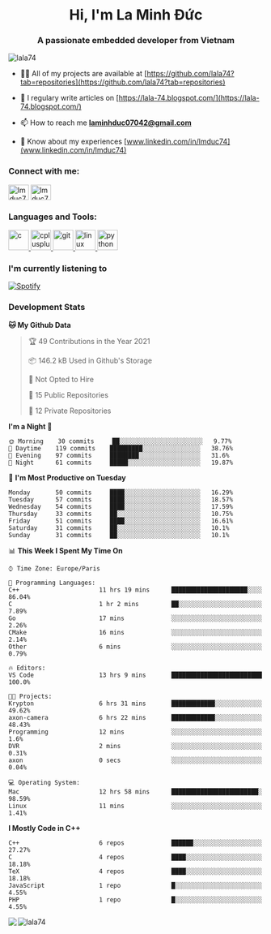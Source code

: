 <h1 align="center">Hi, I'm La Minh Đức</h1>
<h3 align="center">A passionate embedded developer from Vietnam</h3>

<p align="left"> <img src="https://komarev.com/ghpvc/?username=lala74&label=Profile%20views&color=0e75b6&style=flat"
                alt="lala74" /> </p>

- 👨‍💻 All of my projects are available at
[https://github.com/lala74?tab=repositories](https://github.com/lala74?tab=repositories)

- 📝 I regulary write articles on [https://lala-74.blogspot.com/](https://lala-74.blogspot.com/)

- 📫 How to reach me **laminhduc07042@gmail.com**

- 📄 Know about my experiences [www.linkedin.com/in/lmduc74](www.linkedin.com/in/lmduc74)

### Connect with me:
<p align="left">
        <a href="https://linkedin.com/in/lmduc74" target="blank"><img align="center"
                        src="https://cdn.jsdelivr.net/npm/simple-icons@3.0.1/icons/linkedin.svg" alt="lmduc74"
                        height="30" width="40" /></a>
        <a href="https://fb.com/lmduc74" target="blank"><img align="center"
                        src="https://cdn.jsdelivr.net/npm/simple-icons@3.0.1/icons/facebook.svg" alt="lmduc74"
                        height="30" width="40" /></a>
</p>

### Languages and Tools:
<p align="left"> <a href="https://www.cprogramming.com/" target="_blank"> <img
                        src="https://devicons.github.io/devicon/devicon.git/icons/c/c-original.svg" alt="c" width="40"
                        height="40" /> </a> <a href="https://www.w3schools.com/cpp/" target="_blank"> <img
                        src="https://devicons.github.io/devicon/devicon.git/icons/cplusplus/cplusplus-original.svg"
                        alt="cplusplus" width="40" height="40" /> </a> <a href="https://git-scm.com/" target="_blank">
                <img src="https://www.vectorlogo.zone/logos/git-scm/git-scm-icon.svg" alt="git" width="40"
                        height="40" /> </a> <a href="https://www.linux.org/" target="_blank"> <img
                        src="https://devicons.github.io/devicon/devicon.git/icons/linux/linux-original.svg" alt="linux"
                        width="40" height="40" /> </a> <a href="https://www.python.org" target="_blank"> <img
                        src="https://devicons.github.io/devicon/devicon.git/icons/python/python-original.svg"
                        alt="python" width="40" height="40" /> </a> </p>

### I'm currently listening to
[![Spotify](https://spotify-playing-git-master.lala74.vercel.app/api/spotify)](https://open.spotify.com/user/nrjaez36fdyqfexa07wju067g)


### Development Stats
<!--START_SECTION:waka-->
**🐱 My Github Data** 

> 🏆 49 Contributions in the Year 2021
 > 
> 📦 146.2 kB Used in Github's Storage 
 > 
> 🚫 Not Opted to Hire
 > 
> 📜 15 Public Repositories 
 > 
> 🔑 12 Private Repositories  
 > 
**I'm a Night 🦉** 

```text
🌞 Morning    30 commits     ██░░░░░░░░░░░░░░░░░░░░░░░   9.77% 
🌆 Daytime    119 commits    █████████░░░░░░░░░░░░░░░░   38.76% 
🌃 Evening    97 commits     ████████░░░░░░░░░░░░░░░░░   31.6% 
🌙 Night      61 commits     █████░░░░░░░░░░░░░░░░░░░░   19.87%

```
📅 **I'm Most Productive on Tuesday** 

```text
Monday       50 commits     ████░░░░░░░░░░░░░░░░░░░░░   16.29% 
Tuesday      57 commits     ████░░░░░░░░░░░░░░░░░░░░░   18.57% 
Wednesday    54 commits     ████░░░░░░░░░░░░░░░░░░░░░   17.59% 
Thursday     33 commits     ██░░░░░░░░░░░░░░░░░░░░░░░   10.75% 
Friday       51 commits     ████░░░░░░░░░░░░░░░░░░░░░   16.61% 
Saturday     31 commits     ██░░░░░░░░░░░░░░░░░░░░░░░   10.1% 
Sunday       31 commits     ██░░░░░░░░░░░░░░░░░░░░░░░   10.1%

```


📊 **This Week I Spent My Time On** 

```text
⌚︎ Time Zone: Europe/Paris

💬 Programming Languages: 
C++                      11 hrs 19 mins      █████████████████████░░░░   86.04% 
C                        1 hr 2 mins         ██░░░░░░░░░░░░░░░░░░░░░░░   7.89% 
Go                       17 mins             ░░░░░░░░░░░░░░░░░░░░░░░░░   2.26% 
CMake                    16 mins             ░░░░░░░░░░░░░░░░░░░░░░░░░   2.14% 
Other                    6 mins              ░░░░░░░░░░░░░░░░░░░░░░░░░   0.79%

🔥 Editors: 
VS Code                  13 hrs 9 mins       █████████████████████████   100.0%

🐱‍💻 Projects: 
Krypton                  6 hrs 31 mins       ████████████░░░░░░░░░░░░░   49.62% 
axon-camera              6 hrs 22 mins       ████████████░░░░░░░░░░░░░   48.43% 
Programming              12 mins             ░░░░░░░░░░░░░░░░░░░░░░░░░   1.6% 
DVR                      2 mins              ░░░░░░░░░░░░░░░░░░░░░░░░░   0.31% 
axon                     0 secs              ░░░░░░░░░░░░░░░░░░░░░░░░░   0.04%

💻 Operating System: 
Mac                      12 hrs 58 mins      ████████████████████████░   98.59% 
Linux                    11 mins             ░░░░░░░░░░░░░░░░░░░░░░░░░   1.41%

```

**I Mostly Code in C++** 

```text
C++                      6 repos             ██████░░░░░░░░░░░░░░░░░░░   27.27% 
C                        4 repos             ████░░░░░░░░░░░░░░░░░░░░░   18.18% 
TeX                      4 repos             ████░░░░░░░░░░░░░░░░░░░░░   18.18% 
JavaScript               1 repo              █░░░░░░░░░░░░░░░░░░░░░░░░   4.55% 
PHP                      1 repo              █░░░░░░░░░░░░░░░░░░░░░░░░   4.55%

```



<!--END_SECTION:waka-->


<img align="left" src="https://github-readme-stats-chi-rust.vercel.app/api?username=lala74&show_icons=true&hide_border=true" /> 

<img align="left"
src="https://github-readme-stats.vercel.app/api/top-langs?username=lala74&show_icons=true&locale=en&layout=compact&hide_border=true" alt="lala74" />  
